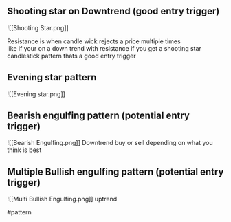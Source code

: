 ## Shooting star on Downtrend (good entry trigger)
![[Shooting Star.png]]


Resistance is when candle wick rejects a price multiple times  
like if your on a down trend with resistance if you get a shooting star candlestick pattern thats a good entry trigger

## Evening star pattern
![[Evening star.png]]



## Bearish engulfing pattern (potential entry trigger)
![[Bearish Engulfing.png]]
Downtrend buy or sell depending on what you think is best




## Multiple Bullish engulfing pattern (potential entry trigger)
![[Multi Bullish Engulfing.png]]
uptrend





#pattern